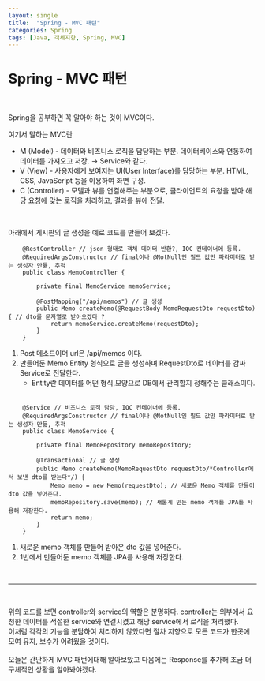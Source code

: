 ```yaml
---
layout: single
title:  "Spring - MVC 패턴"
categories: Spring
tags: [Java, 객체지향, Spring, MVC]
---
```


# Spring - MVC 패턴
<br>

Spring을 공부하면 꼭 알아야 하는 것이 MVC이다.

여기서 말하는 MVC란
- M (Model) - 데이터와 비즈니스 로직을 담당하는 부분. 데이터베이스와 연동하여 데이터를 가져오고 저장. → Service와 같다.
- V (View) - 사용자에게 보여지는 UI(User Interface)를 담당하는 부분. HTML, CSS, JavaScript 등을 이용하여 화면 구성.
- C (Controller) - 모델과 뷰를 연결해주는 부분으로, 클라이언트의 요청을 받아 해당 요청에 맞는 로직을 처리하고, 결과를 뷰에 전달.

<br>

아래에서 게시판의 글 생성을 예로 코드를 만들어 보겠다.

```
    @RestController // json 형태로 객체 데이터 반환?, IOC 컨테이너에 등록.
    @RequiredArgsConstructor // final이나 @NotNull인 필드 값만 파라미터로 받는 생성자 만듦, 추적
    public class MemoController {
    
        private final MemoService memoService;
        
        @PostMapping("/api/memos") // 글 생성
        public Memo createMemo(@RequestBody MemoRequestDto requestDto) { // dto를 문자열로 받아오겠다 ?
            return memoService.createMemo(requestDto);
        }
    }
```
1. Post 메소드이며 url은 /api/memos 이다.
2. 만들어둔 Memo Entity 형식으로 글을 생성하며 RequestDto로 데이터를 감싸 Service로 전달한다.
    - Entity란 데이터를 어떤 형식,모양으로 DB에서 관리할지 정해주는 클래스이다.
<BR><BR>
    

```
    @Service // 비즈니스 로직 담당, IOC 컨테이너에 등록.
    @RequiredArgsConstructor // final이나 @NotNull인 필드 값만 파라미터로 받는 생성자 만듦, 추적
    public class MemoService {
    
        private final MemoRepository memoRepository;
    
        @Transactional // 글 생성
        public Memo createMemo(MemoRequestDto requestDto/*Controller에서 보낸 dto를 받는다*/) {
            Memo memo = new Memo(requestDto); // 새로운 Memo 객체를 만들어 dto 값을 넣어준다. 
            memoRepository.save(memo); // 새롭게 만든 memo 객체를 JPA를 사용해 저장한다.
            return memo;
        }
    }
```
1. 새로운 memo 객체를 만들어 받아온 dto 값을 넣어준다.
2. 1번에서 만들어둔 memo 객체를 JPA를 사용해 저장한다.
<br>
  

***
<br>
  
위의 코드를 보면 controller와 service의 역할은 분명하다. controller는 외부에서 요청한 데이터를 적절한 service와 연결시켰고 해당 service에서 로직을 처리했다.
<br> 이처럼 각각의 기능을 분담하여 처리하지 않았다면 절차 지향으로 모든 코드가 한곳에 모여 유지, 보수가 어려웠을 것이다.
<br><br> 오늘은 간단하게 MVC 패턴에대해 알아보았고 다음에는 Response를 추가해 조금 더 구체적인 상황을 알아봐야겠다.
